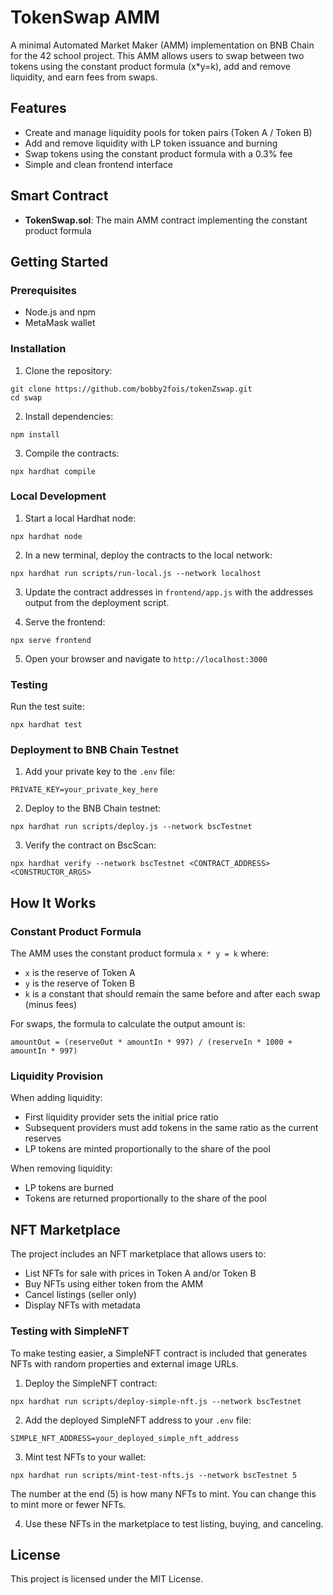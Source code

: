 # TokenSwap AMM

A minimal Automated Market Maker (AMM) implementation on BNB Chain for the 42 school project. This AMM allows users to swap between two tokens using the constant product formula (x*y=k), add and remove liquidity, and earn fees from swaps.

## Features

- Create and manage liquidity pools for token pairs (Token A / Token B)
- Add and remove liquidity with LP token issuance and burning
- Swap tokens using the constant product formula with a 0.3% fee
- Simple and clean frontend interface

## Smart Contract

- **TokenSwap.sol**: The main AMM contract implementing the constant product formula

## Getting Started

### Prerequisites

- Node.js and npm
- MetaMask wallet

### Installation

1. Clone the repository:
```shell
git clone https://github.com/bobby2fois/tokenZswap.git
cd swap
```

2. Install dependencies:
```shell
npm install
```

3. Compile the contracts:
```shell
npx hardhat compile
```

### Local Development

1. Start a local Hardhat node:
```shell
npx hardhat node
```

2. In a new terminal, deploy the contracts to the local network:
```shell
npx hardhat run scripts/run-local.js --network localhost
```

3. Update the contract addresses in `frontend/app.js` with the addresses output from the deployment script.

4. Serve the frontend:
```shell
npx serve frontend
```

5. Open your browser and navigate to `http://localhost:3000`

### Testing

Run the test suite:
```shell
npx hardhat test
```

### Deployment to BNB Chain Testnet

1. Add your private key to the `.env` file:
```
PRIVATE_KEY=your_private_key_here
```

2. Deploy to the BNB Chain testnet:
```shell
npx hardhat run scripts/deploy.js --network bscTestnet
```

3. Verify the contract on BscScan:
```shell
npx hardhat verify --network bscTestnet <CONTRACT_ADDRESS> <CONSTRUCTOR_ARGS>
```

## How It Works

### Constant Product Formula

The AMM uses the constant product formula `x * y = k` where:
- `x` is the reserve of Token A
- `y` is the reserve of Token B
- `k` is a constant that should remain the same before and after each swap (minus fees)

For swaps, the formula to calculate the output amount is:
```
amountOut = (reserveOut * amountIn * 997) / (reserveIn * 1000 + amountIn * 997)
```

### Liquidity Provision

When adding liquidity:
- First liquidity provider sets the initial price ratio
- Subsequent providers must add tokens in the same ratio as the current reserves
- LP tokens are minted proportionally to the share of the pool

When removing liquidity:
- LP tokens are burned
- Tokens are returned proportionally to the share of the pool

## NFT Marketplace

The project includes an NFT marketplace that allows users to:
- List NFTs for sale with prices in Token A and/or Token B
- Buy NFTs using either token from the AMM
- Cancel listings (seller only)
- Display NFTs with metadata

### Testing with SimpleNFT

To make testing easier, a SimpleNFT contract is included that generates NFTs with random properties and external image URLs.

1. Deploy the SimpleNFT contract:
```shell
npx hardhat run scripts/deploy-simple-nft.js --network bscTestnet
```

2. Add the deployed SimpleNFT address to your `.env` file:
```
SIMPLE_NFT_ADDRESS=your_deployed_simple_nft_address
```

3. Mint test NFTs to your wallet:
```shell
npx hardhat run scripts/mint-test-nfts.js --network bscTestnet 5
```
The number at the end (5) is how many NFTs to mint. You can change this to mint more or fewer NFTs.

4. Use these NFTs in the marketplace to test listing, buying, and canceling.

## License

This project is licensed under the MIT License.
